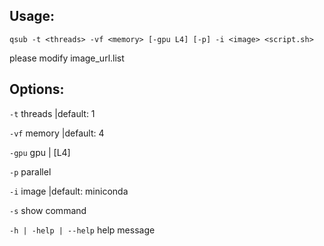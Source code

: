 ## Usage:
```qsub -t <threads> -vf <memory> [-gpu L4] [-p] -i <image> <script.sh>```

please modify image_url.list
## Options:
`-t` threads |default: 1

`-vf` memory |default: 4

`-gpu` gpu | [L4]

`-p` parallel

`-i` image |default: miniconda

`-s` show command

`-h | -help | --help` help message
```

